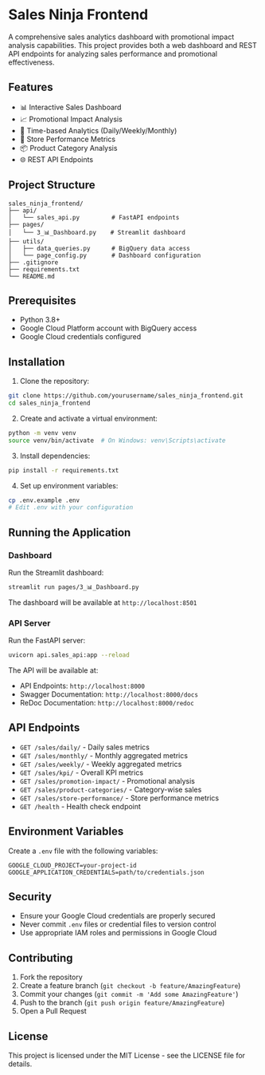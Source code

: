 # Sales Ninja Frontend

A comprehensive sales analytics dashboard with promotional impact analysis capabilities. This project provides both a web dashboard and REST API endpoints for analyzing sales performance and promotional effectiveness.

## Features

- 📊 Interactive Sales Dashboard
- 📈 Promotional Impact Analysis
- 📅 Time-based Analytics (Daily/Weekly/Monthly)
- 🏪 Store Performance Metrics
- 📦 Product Category Analysis
- 🌐 REST API Endpoints

## Project Structure

```
sales_ninja_frontend/
├── api/
│   └── sales_api.py         # FastAPI endpoints
├── pages/
│   └── 3_📊_Dashboard.py    # Streamlit dashboard
├── utils/
│   ├── data_queries.py      # BigQuery data access
│   └── page_config.py       # Dashboard configuration
├── .gitignore
├── requirements.txt
└── README.md
```

## Prerequisites

- Python 3.8+
- Google Cloud Platform account with BigQuery access
- Google Cloud credentials configured

## Installation

1. Clone the repository:
```bash
git clone https://github.com/yourusername/sales_ninja_frontend.git
cd sales_ninja_frontend
```

2. Create and activate a virtual environment:
```bash
python -m venv venv
source venv/bin/activate  # On Windows: venv\Scripts\activate
```

3. Install dependencies:
```bash
pip install -r requirements.txt
```

4. Set up environment variables:
```bash
cp .env.example .env
# Edit .env with your configuration
```

## Running the Application

### Dashboard

Run the Streamlit dashboard:
```bash
streamlit run pages/3_📊_Dashboard.py
```

The dashboard will be available at `http://localhost:8501`

### API Server

Run the FastAPI server:
```bash
uvicorn api.sales_api:app --reload
```

The API will be available at:
- API Endpoints: `http://localhost:8000`
- Swagger Documentation: `http://localhost:8000/docs`
- ReDoc Documentation: `http://localhost:8000/redoc`

## API Endpoints

- `GET /sales/daily/` - Daily sales metrics
- `GET /sales/monthly/` - Monthly aggregated metrics
- `GET /sales/weekly/` - Weekly aggregated metrics
- `GET /sales/kpi/` - Overall KPI metrics
- `GET /sales/promotion-impact/` - Promotional analysis
- `GET /sales/product-categories/` - Category-wise sales
- `GET /sales/store-performance/` - Store performance metrics
- `GET /health` - Health check endpoint

## Environment Variables

Create a `.env` file with the following variables:

```env
GOOGLE_CLOUD_PROJECT=your-project-id
GOOGLE_APPLICATION_CREDENTIALS=path/to/credentials.json
```

## Security

- Ensure your Google Cloud credentials are properly secured
- Never commit `.env` files or credential files to version control
- Use appropriate IAM roles and permissions in Google Cloud

## Contributing

1. Fork the repository
2. Create a feature branch (`git checkout -b feature/AmazingFeature`)
3. Commit your changes (`git commit -m 'Add some AmazingFeature'`)
4. Push to the branch (`git push origin feature/AmazingFeature`)
5. Open a Pull Request

## License

This project is licensed under the MIT License - see the LICENSE file for details. 